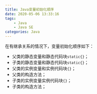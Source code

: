 ```yaml
---
title: Java变量初始化顺序
date: 2020-05-06 13:33:16
tags: 
    - Java
    - Java SE
categories: Java
---
```

在有继承关系的情况下，变量初始化顺序如下：

- 父类的静态变量和静态代码块`static{}`；
- 子类的静态变量和静态代码块`static{}`；
- 父类的实例变量和实例代码块`{}`；
- 父类的构造方法；
- 子类的实例变量实例代码块`{}`；
- 子类的构造方法；

